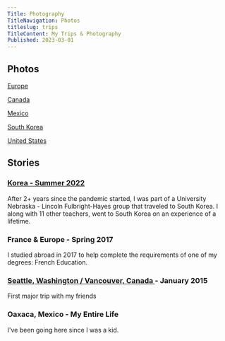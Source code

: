 ```yaml
---
Title: Photography
TitleNavigation: Photos
titleslug: trips
TitleContent: My Trips & Photography
Published: 2023-03-01
---
```

## Photos
[Europe](europe)

[Canada](canada)

[Mexico](mexico)

[South Korea](https://korea.lifeofpablo.com/interactives/photos)

[United States](united-states)




## Stories
### [Korea - Summer 2022](/korea)
After 2+ years since the pandemic started, I was part of a University Nebraska - Lincoln Fulbright-Hayes group that traveled to South Korea. I along with 11 other teachers, went to South Korea on an experience of a lifetime.

### France & Europe - Spring 2017
I studied abroad in 2017 to help complete the requirements of one of my degrees: French Education.

### [Seattle, Washington / Vancouver, Canada ](united-states/seattle) - January 2015
First major trip with my friends

### Oaxaca, Mexico - My Entire Life
I've been going here since I was a kid. 





